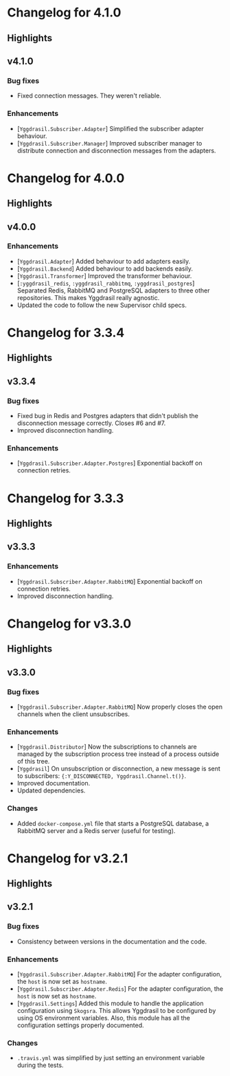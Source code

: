 # Changelog for 4.1.0

## Highlights

## v4.1.0

### Bug fixes

  * Fixed connection messages. They weren't reliable.

### Enhancements

  * [`Yggdrasil.Subscriber.Adapter`] Simplified the subscriber adapter
  behaviour.
  * [`Yggdrasil.Subscriber.Manager`] Improved subscriber manager to distribute
  connection and disconnection messages from the adapters.

# Changelog for 4.0.0

## Highlights

## v4.0.0

### Enhancements

  * [`Yggdrasil.Adapter`] Added behaviour to add adapters easily.
  * [`Yggdrasil.Backend`] Added behaviour to add backends easily.
  * [`Yggdrasil.Transformer`] Improved the transformer behaviour.
  * [`:yggdrasil_redis`, `:yggdrasil_rabbitmq`, `:yggdrasil_postgres`]
  Separated Redis, RabbitMQ and PostgreSQL adapters to three other
  repositories. This makes Yggdrasil really agnostic.
  * Updated the code to follow the new Supervisor child specs.

# Changelog for 3.3.4

## Highlights

## v3.3.4

### Bug fixes

  * Fixed bug in Redis and Postgres adapters that didn't publish the
    disconnection message correctly. Closes #6 and #7.
  * Improved disconnection handling.

### Enhancements

  * [`Yggdrasil.Subscriber.Adapter.Postgres`] Exponential backoff on connection
  retries.

# Changelog for 3.3.3

## Highlights

## v3.3.3

### Enhancements

  * [`Yggdrasil.Subscriber.Adapter.RabbitMQ`] Exponential backoff on connection
  retries.
  * Improved disconnection handling.

# Changelog for v3.3.0

## Highlights

## v3.3.0

### Bug fixes

  * [`Yggdrasil.Subscriber.Adapter.RabbitMQ`] Now properly closes the open
    channels when the client unsubscribes.

### Enhancements

  * [`Yggdrasil.Distributor`] Now the subscriptions to channels are managed by
  the subscription process tree instead of a process outside of this tree.
  * [`Yggdrasil`] On unsubscription or disconnection, a new message is sent to
  subscribers: `{:Y_DISCONNECTED, Yggdrasil.Channel.t()}`.
  * Improved documentation.
  * Updated dependencies.

### Changes

  * Added `docker-compose.yml` file that starts a PostgreSQL database, a
  RabbitMQ server and a Redis server (useful for testing).

# Changelog for v3.2.1

## Highlights

## v3.2.1

### Bug fixes

  * Consistency between versions in the documentation and the code.

### Enhancements

  * [`Yggdrasil.Subscriber.Adapter.RabbitMQ`] For the adapter configuration,
  the `host` is now set as `hostname`.
  * [`Yggdrasil.Subscriber.Adapter.Redis`] For the adapter configuration, the
  `host` is now set as `hostname`.
  * [`Yggdrasil.Settings`] Added this module to handle the application
  configuration using `Skogsra`. This allows Yggdrasil to be configured by
  using OS environment variables. Also, this module has all the configuration
  settings properly documented.

### Changes

  * `.travis.yml` was simplified by just setting an environment variable during
  the tests.
